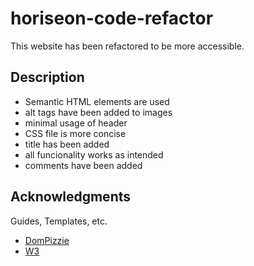 # horiseon-code-refactor

This website has been refactored to be more accessible.

## Description

* Semantic HTML elements are used
* alt tags have been added to images
* minimal usage of header
* CSS file is more concise
* title has been added
* all funcionality works as intended
* comments have been added

## Acknowledgments

Guides, Templates, etc.
* [DomPizzie](https://gist.github.com/DomPizzie/7a5ff55ffa9081f2de27c315f5018afc)
* [W3](https://www.w3schools.com/html/html5_semantic_elements.asp)


